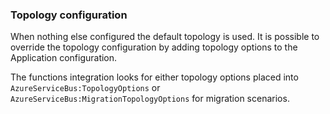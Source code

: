 ### Topology configuration

When nothing else configured the default topology is used. It is possible to override the topology configuration by adding topology options to the Application configuration.

The functions integration looks for either topology options placed into `AzureServiceBus:TopologyOptions` or `AzureServiceBus:MigrationTopologyOptions` for migration scenarios.